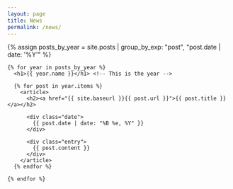 ```yaml
---
layout: page
title: News
permalink: /news/
---
```


<div class="posts">
    {% assign posts_by_year = site.posts | group_by_exp: "post", "post.date | date: '%Y'" %}
    
    {% for year in posts_by_year %}
      <h1>{{ year.name }}</h1> <!-- This is the year -->
    
      {% for post in year.items %}
        <article>
          <h2><a href="{{ site.baseurl }}{{ post.url }}">{{ post.title }}</a></h2>
    
          <div class="date">
            {{ post.date | date: "%B %e, %Y" }}
          </div>
    
          <div class="entry">
            {{ post.content }}
          </div>
        </article>
      {% endfor %}
    
    {% endfor %}
</div>

